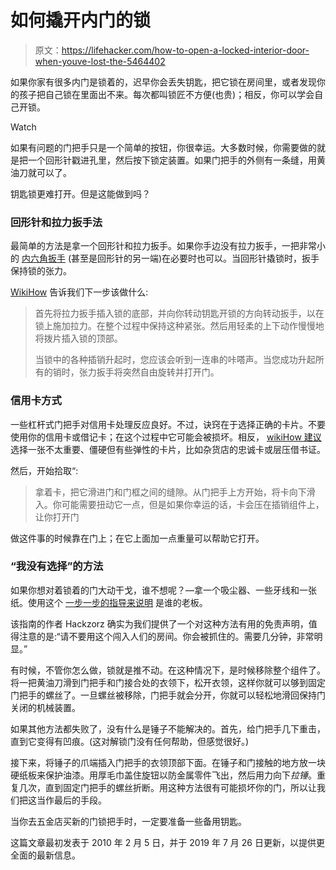 # 如何撬开内门的锁

> 原文：<https://lifehacker.com/how-to-open-a-locked-interior-door-when-youve-lost-the-5464402>

如果你家有很多内门是锁着的，迟早你会丢失钥匙，把它锁在房间里，或者发现你的孩子把自己锁在里面出不来。每次都叫锁匠不方便(也贵)；相反，你可以学会自己开锁。

Watch

如果有问题的门把手只是一个简单的按钮，你很幸运。大多数时候，你需要做的就是把一个回形针戳进孔里，然后按下锁定装置。如果门把手的外侧有一条缝，用黄油刀就可以了。

钥匙锁更难打开。但是这能做到吗？

### **回形针和拉力扳手法**

最简单的方法是拿一个回形针和拉力扳手。如果你手边没有拉力扳手，一把非常小的 [内六角扳手](http://en.wikipedia.org/wiki/Hex_key) (甚至是回形针的另一端)在必要时也可以。当回形针撬锁时，扳手保持锁的张力。

[WikiHow](https://m.wikihow.com/Pick-a-Lock-With-Household-Items) 告诉我们下一步该做什么:

> 首先将拉力扳手插入锁的底部，并向你转动钥匙开锁的方向转动扳手，以在锁上施加拉力。在整个过程中保持这种紧张。然后用轻柔的上下动作慢慢地将拨片插入锁的顶部。
> 
> 当锁中的各种插销升起时，您应该会听到一连串的咔嗒声。当您成功升起所有的销时，张力扳手将突然自由旋转并打开门。

### **信用卡方式**

一些杠杆式门把手对信用卡处理反应良好。不过，诀窍在于选择正确的卡片。不要使用你的信用卡或借记卡；在这个过程中它可能会被损坏。相反， [wikiHow 建议](https://m.wikihow.com/Pick-a-Lock-With-Household-Items) 选择一张不太重要、僵硬但有些弹性的卡片，比如杂货店的忠诚卡或层压借书证。

然后，开始拾取“:

> 拿着卡，把它滑进门和门框之间的缝隙。从门把手上方开始，将卡向下滑入。你可能需要扭动它一点，但是如果你幸运的话，卡会压在插销组件上，让你打开门

做这件事的时候靠在门上；在它上面加一点重量可以帮助它打开。

### **“我没有选择”的方法**

如果你想对着锁着的门大动干戈，谁不想呢？—拿一个吸尘器、一些牙线和一张纸。使用这个 [一步一步的指导来说明](http://www.instructables.com/id/How_to_open_a_locked_door_the_Macgyver_way/) 是谁的老板。

该指南的作者 Hackzorz 确实为我们提供了一个对这种方法有用的免责声明，值得注意的是:“请不要用这个闯入人们的房间。你会被抓住的。需要几分钟，非常明显。”

有时候，不管你怎么做，锁就是推不动。在这种情况下，是时候移除整个组件了。将一把黄油刀滑到门把手和门接合处的衣领下，松开衣领，这样你就可以够到固定门把手的螺丝了。一旦螺丝被移除，门把手就会分开，你就可以轻松地滑回保持门关闭的机械装置。

如果其他方法都失败了，没有什么是锤子不能解决的。首先，给门把手几下重击，直到它变得有凹痕。(这对解锁门没有任何帮助，但感觉很好。)

接下来，将锤子的爪端插入门把手的衣领顶部下面。在锤子和门接触的地方放一块硬纸板来保护油漆。用厚毛巾盖住旋钮以防金属零件飞出，然后用力向下*拉锤*。重复几次，直到固定门把手的螺丝折断。用这种方法很有可能损坏你的门，所以让我们把这当作最后的手段。

当你去五金店买新的门锁把手时，一定要准备一些备用钥匙。

这篇文章最初发表于 2010 年 2 月 5 日，并于 2019 年 7 月 26 日更新，以提供更全面的最新信息。